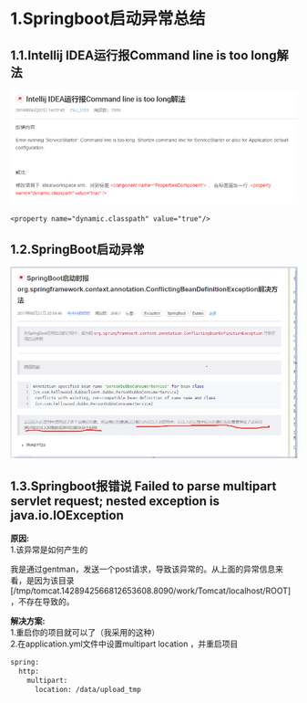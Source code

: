 # 1.Springboot启动异常总结

## 1.1.Intellij IDEA运行报Command line is too long解法

![img](/assets/import.png)

```
<property name="dynamic.classpath" value="true"/>
```

## 1.2.SpringBoot启动异常

![](/assets/springboot启动异常.png)

## 1.3.Springboot报错说 Failed to parse multipart servlet request; nested exception is java.io.IOException

**原因:**  
1.该异常是如何产生的

我是通过gentman，发送一个post请求，导致该异常的。从上面的异常信息来看，是因为该目录\[/tmp/tomcat.1428942566812653608.8090/work/Tomcat/localhost/ROOT\]，不存在导致的。

**解决方案:**  
1.重启你的项目就可以了（我采用的这种）  
2.在application.yml文件中设置multipart location ，并重启项目

```
spring:
  http:
    multipart:
      location: /data/upload_tmp
```






